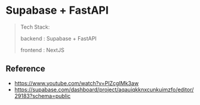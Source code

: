 # Supabase + FastAPI

> Tech Stack:
>
>   backend : Supabase + FastAPI
>
>   frontend : NextJS 


## Reference 
- https://www.youtube.com/watch?v=PlZcgIMk3aw
- https://supabase.com/dashboard/project/aqauiqkknxcunkuimzfo/editor/29183?schema=public
